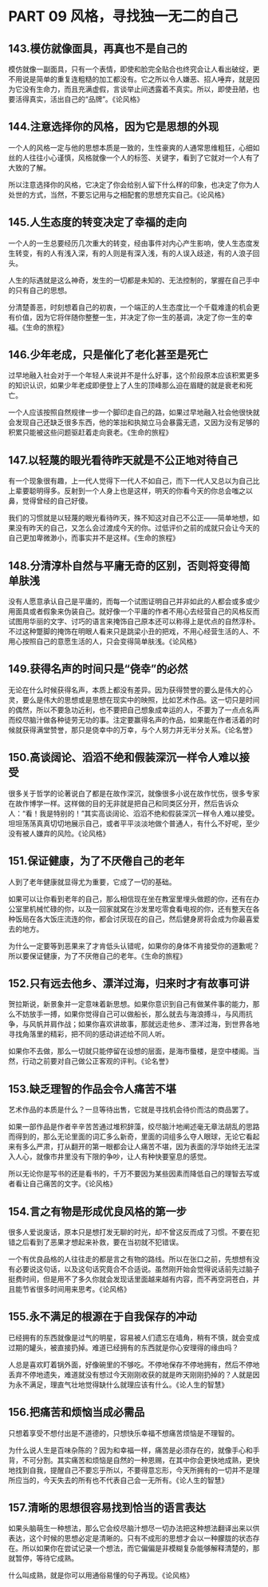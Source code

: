 <link href="../../css/style.css" rel="stylesheet" type="text/css" />

# PART 09 风格，寻找独一无二的自己

## 143.模仿就像面具，再真也不是自己的

<div class="p">
<div class="wavy">


模仿就像一副面具，只有一个表情，即使和脸完全贴合也终究会让人看出破绽，更不用说是简单的重复连粗糙的加工都没有。它之所以令人嫌恶、招人唾弃，就是因为它没有生命力，而且充满虚假，言谈举止间透露着不真实。所以，即使丑陋，也要活得真实，活出自己的“品牌”。《论风格》

</div>
</div>


## 144.注意选择你的风格，因为它是思想的外现

<div class="p">
<div class="wavy">


一个人的风格一定与他的思想本质是一致的，生性豪爽的人通常思维粗狂，心细如丝的人往往小心谨慎，风格就像一个人的标签、关键字，看到了它就对一个人有了大致的了解。

所以注意选择你的风格，它决定了你会给别人留下什么样的印象，也决定了你为人处世的方式，当然，不要忘记用与之相配套的思想充实自己。《论风格》

</div>
</div>


## 145.人生态度的转变决定了幸福的走向

<div class="p">
<div class="wavy">


一个人的一生总要经历几次重大的转变，经由事件对内心产生影响，使人生态度发生转变，有的人有浅入深，有的人则是有深入浅，有的人误入歧途，有的人浪子回头。

人生的际遇就是这么神奇，发生的一切都是未知的、无法控制的，掌握在自己手中的只有自己的思想。

分清楚善恶，时刻想着自己的初衷，一个端正的人生态度比一个千载难逢的机会更有价值，因为它将伴随你整整一生，并决定了你一生的基调，决定了你一生的幸福。《生命的旅程》

</div>
</div>


## 146.少年老成，只是催化了老化甚至是死亡

<div class="p">
<div class="wavy">


过早地融入社会对于一个年轻人来说并不是什么好事，这个阶段原本应该积累更多的知识认识，如果少年老成即便登上了人生的顶峰那么迫在眉睫的就是衰老和死亡。

一个人应该按照自然规律一步一个脚印走自己的路，如果过早地融入社会他很快就会发现自己还缺乏很多东西，他的笨拙和执拗立马会暴露无遗，又因为没有足够的积累只能被这些问题驱赶着走向衰老。《生命的旅程》

</div>
</div>


## 147.以轻蔑的眼光看待昨天就是不公正地对待自己

<div class="p">
<div class="wavy">


有一个现象很有趣，上一代人觉得下一代人不如自己，而下一代人又总以为自己比上辈要聪明得多。反射到一个人身上也是这样，明天的你看今天的你总会嗤之以鼻，觉得曾经的自己好傻。

我们的习惯就是以轻蔑的眼光看待昨天，殊不知这对自己不公正——简单地想，如果没有昨天的自己，又怎么会过渡成今天的你。过低评价之前的成就只会让今天的自己更加卑微渺小，而事实并不是这样。《生命的旅程》

</div>
</div>


## 148.分清淳朴自然与平庸无奇的区别，否则将变得简单肤浅

<div class="p">
<div class="wavy">


没有人愿意承认自己是平庸的，而每一个试图证明自己并非如此的人都会或多或少用面具或者假象来伪装自己。就好像一个平庸的作者不用心去经营自己的风格反而试图用华丽的文字、讨巧的语言来掩饰自己原本还可以称得上是优点的自然淳朴。不过这种蹩脚的掩饰在明眼人看来只是跳梁小丑的把戏，不用心经营生活的人、不用心按照自己的意愿生活的人，只会变得简单肤浅。《论风格》

</div>
</div>


## 149.获得名声的时间只是“侥幸”的必然

<div class="p">
<div class="wavy">


无论在什么时候获得名声，本质上都没有差异。因为获得赞誉的要么是伟大的心灵，要么是伟大的思想或是思想在现实中的映照，比如艺术作品。这一切只是时间的偶然，所以不要急功近利，也不要把自己想象成幸运的人，不要为了一点点名声而绞尽脑汁做各种徒劳无功的事。注定要赢得名声的作品，如果能在作者活着的时候就获得满堂赞誉，那只是侥幸中的万幸，与个人努力并无半分关系。《论名誉》

</div>
</div>


## 150.高谈阔论、滔滔不绝和假装深沉一样令人难以接受

<div class="p">
<div class="wavy">


很多关于哲学的论著说白了都是在故作深沉，就像很多小说在故作忧伤，很多专家在故作博学一样。这样做的目的无非就是把自己和同类区分开，然后告诉众人：“看！我是特别的！”其实高谈阔论、滔滔不绝和假装深沉一样令人难以接受。坦坦荡荡真真切切地展示自己，或者平平淡淡地做个普通人，有什么不好呢，至少没有被人嫌弃的风险。《论风格》

</div>
</div>


## 151.保证健康，为了不厌倦自己的老年

<div class="p">
<div class="wavy">


人到了老年健康就显得尤为重要，它成了一切的基础。

如果可以让你看到老年的自己，那么相信现在坐在教室里埋头做题的你，还有在办公室里机械忙碌的你，以及一回家就窝在沙发里吃零食看电视的你，还有整天在各种饭局在各大饭庄流连的你，都会讨厌现在的自己，然后健身房将会成为你最喜爱去的地方。

为什么一定要等到恶果来了才肯低头认错呢，如果你的身体不肯接受你的道歉呢？所以要保证健康，为了不厌倦自己的老年。《生命的旅程》

</div>
</div>


## 152.只有远去他乡、漂洋过海，归来时才有故事可讲

<div class="p">
<div class="wavy">


贺拉斯说，新景象并一定意味着新思想。如果你意识到自己有做某件事的能力，那么不妨放手一搏，如果你觉得自己可以做船长，那么就去与海浪搏斗，与风雨抗争，与风帆并肩作战；如果你喜欢讲故事，那就远走他乡、漂洋过海，到世界各地寻找角落里的精彩，把不同的感动讲述给不同人听。

如果你不去做，那么一切就只能停留在设想的层面，是海市蜃楼，是空中楼阁。当然，行动之前要对自己做公正客观的评判。《论名誉》

</div>
</div>


## 153.缺乏理智的作品会令人痛苦不堪

<div class="p">
<div class="wavy">


艺术作品的本质是什么？一旦等待出售，它就是寻找机会待价而沽的商品罢了。

如果一部作品是作者辛辛苦苦通过堆积辞藻，绞尽脑汁地阐述毫无章法胡乱的思路而得到的，那么无论里面的词汇多么新奇，里面的词组多么夺人眼球，无论它看起来有多么严肃，打从翻开的第一眼都会让人痛苦不堪，因为表面的浮华始终无法深入人心，就像市井里没有下限的争吵，让人有种快要窒息的感觉。

所以无论你是写书的还是看书的，千万不要因为某些因素而降低自己的理智去写或者看让自己痛苦的文字。《论风格》

</div>
</div>


## 154.言之有物是形成优良风格的第一步

<div class="p">
<div class="wavy">


很多人爱说废话，原本只是想打发无聊的时光，却不曾这反而成了习惯。不要在犯错之后看到了恶果才想起来补救，要在当初就不犯错误。

一个有优良品格的人往往走的都是言之有物的路线。所以在张口之前，先想想有没有必要说这句话，以及这句话究竟合不合适说。虽然刚开始会觉得说话前先过脑子挺费时间，但是用不了多久你就会发现话里面越来越有内容，而不再空洞苍白，并且能节省很多时间用来思考。《论风格》

</div>
</div>


## 155.永不满足的根源在于自我保存的冲动

<div class="p">
<div class="wavy">


已经拥有的东西就像是过气的明星，容易被人们遗忘在墙角，稍有不慎，就会变成过期的罐头，被直接扔掉。难道已经拥有的东西就是你心安理得的缘由吗？

人总是喜欢盯着锅外面，好像碗里的不够吃。不停地保存不停地拥有，然后不停地丢弃不停地遗失，难道就没有想过今天刚刚收获的就是昨天刚刚扔掉的？人就是因为永不满足，理直气壮地觉得缺什么就理应该有什么。《论人生的智慧》

</div>
</div>


## 156.把痛苦和烦恼当成必需品

<div class="p">
<div class="wavy">


只想着享受不想付出是不道德的，只想快乐幸福不想痛苦烦恼是不理智的。

为什么说人生是百味杂陈的？因为和幸福一样，痛苦是必须存在的，就像手心和手背，不可分割。其实痛苦和烦恼是自然的一种恩赐，在其中你会更快地成熟，更快地找到自我，提醒自己不要忘乎所以，不要得意忘形，今天所拥有的一切并不是理所应当的，今天失去的所有也不代表自己会一无所有。《论人生的智慧》

</div>
</div>


## 157.清晰的思想很容易找到恰当的语言表达

<div class="p">
<div class="wavy">


如果头脑萌生一种想法，那么它会绞尽脑汁想尽一切办法把这种想法翻译出来以供表达，这个时候的思想必定是清晰的。只有不成形的思想才会以一种朦胧的状态存在。所以如果你在尝试记录一个想法，而它偏偏是非模糊复杂能够解释清楚的，那就暂停，等待它成熟。

什么叫成熟，就是你可以用通俗易懂的句子再现。《论风格》

